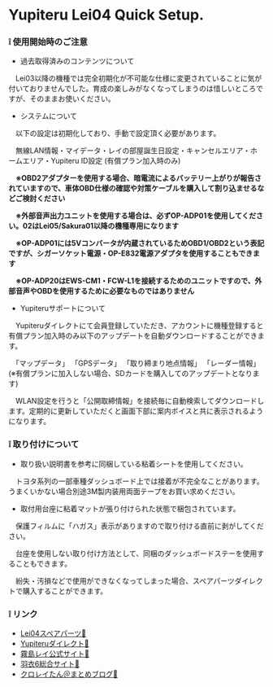 # Yupiteru Lei04 Quick Setup.
  
  
### ❕ 使用開始時のご注意
- 過去取得済みのコンテンツについて
 
　Lei03以降の機種では完全初期化が不可能な仕様に変更されていることに気が付いておりませんでした。育成の楽しみがなくなってしまうのは惜しいところですが、そのままお使いください。
 
- システムについて

　以下の設定は初期化しており、手動で設定頂く必要があります。

　無線LAN情報・マイデータ・レイの部屋誕生日設定・キャンセルエリア・ホームエリア・Yupiteru ID設定 (有償プラン加入時のみ)

　**※OBD2アダプターを使用する場合、暗電流によるバッテリー上がりが報告されていますので、車体OBD仕様の確認や対策ケーブルを購入して割り込ませるなどご検討ください**
 
　**※外部音声出力ユニットを使用する場合は、必ずOP-ADP01を使用してください。02はLei05/Sakura01以降の機種専用になります**
 
　**※OP-ADP01には5Vコンバータが内蔵されているためOBD1/OBD2という表記ですが、シガーソケット電源・OP-E832電源アダプタを使用することもできます**
 
　**※OP-ADP20はEWS-CM1・FCW-L1を接続するためのユニットですので、外部音声やOBDを使用するために必要なものではありません**
 
  
- Yupiteruサポートについて

　Yupiteruダイレクトにて会員登録していただき、アカウントに機種登録すると有償プラン加入時のみ以下のアップデートを自動ダウンロードすることができます。

　「マップデータ」 「GPSデータ」 「取り締まり地点情報」 「レーダー情報」 (※有償プランに加入しない場合、SDカードを購入してのアップデートとなります)

　WLAN設定を行うと「公開取締情報」を接続毎に自動検索してダウンロードします。定期的に更新していただくと画面下部に案内ボイスと共に表示されるようになります。
  
  
### ❕ 取り付けについて
  
- 取り扱い説明書を参考に同梱している粘着シートを使用してください。

　トヨタ系列の一部車種ダッシュボード上では接着が不完全なことがあります。うまくいかない場合別途3M製内装用両面テープをお買い求めください。
 
 
- 取付用台座に粘着マットが張り付けられた状態で梱包されています。

　保護フィルムに「ハガス」表示がありますので取り付ける直前に剥がしてください。
 
　台座を使用しない取り付け方法として、同梱のダッシュボードステーを使用することもできます。

　紛失・汚損などで使用ができなくなってしまった場合、スペアパーツダイレクトで購入することができます。
 
### ❕ リンク
 
- [Lei04スペアパーツ🔗](https://direct.yupiteru.co.jp/item_list.html?category_cd=LEI04)
- [Yupiteruダイレクト🔗](https://direct.yupiteru.co.jp/)
- [霧島レイ公式サイト🔗](http://lei-kirishima.jp/)
- [羽衣6総合サイト🔗](https://hagoromo6.jp/)
- [クロレイたん＠まとめブログ🔗](https://leitan-m.com/)
